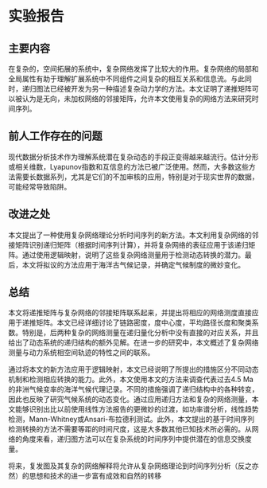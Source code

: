 # 实验报告

## 主要内容

在复杂的，空间拓展的系统中，复杂网络发挥了比较大的作用。复杂网络的局部和全局属性有助于理解扩展系统中不同组件之间复杂的相互关系和信息流。与此同时，递归图法已经被开发为另一种描述复杂动力学的方法。本文证明了递推矩阵可以被认为是无向，未加权网络的邻接矩阵，允许本文使用复杂的网络方法来研究时间序列。

## 前人工作存在的问题

现代数据分析技术作为理解系统潜在复杂动态的手段正变得越来越流行。估计分形或相关维数，Lyapunov指数和互信息的方法已被广泛使用。然而，大多数这些方法需要长数据系列，尤其是它们的不加审核的应用，特别是对于现实世界的数据，可能经常导致陷阱。

## 改进之处

本文提出了一种使用复杂网络理论分析时间序列的新方法。本文利用复杂网络的邻接矩阵识别递归矩阵（根据时间序列计算），并将复杂网络的表征应用于该递归矩阵。通过使用逻辑映射，说明了这些复杂网络测量用于检测动态转换的潜力。最后，本文将拟议的方法应用于海洋古气候记录，并确定气候制度的微妙变化。

## 总结

本文将递推矩阵与复杂网络的邻接矩阵联系起来，并提出将相应的网络测度直接应用于递推矩阵。本文已经详细讨论了链路密度，度中心度，平均路径长度和聚类系数。特别是，后两种复杂的网络测量在递归量化分析中没有直接的对应关系，并且给出了动态系统的递归结构的额外见解。在进一步的研究中，本文概述了复杂网络测量与动力系统相空间轨迹的特性之间的联系。

通过将本文的新方法应用于逻辑映射，本文已经说明了所提出的措施区分不同动态机制和检测相应转换的能力。此外，本文使用本文的方法来调查代表过去4.5 Ma的非洲气候变率的海洋气候代理记录。不同的措施强调了递归结构中的各种转变，因此也反映了研究气候系统的动态变化。通过应用递归方法和复杂的网络测量，本文能够识别出比以前使用线性方法报告的更微妙的过渡，如功率谱分析，线性趋势检测，Mann-Whitney或Ansari-布拉德利测试。此外，本文提出的基于时间序列检测转换的方法不需要等距的时间尺度，这是大多数其他已知技术所必需的。从网络的角度来看，递归图方法可以在复杂系统的时间序列中提供潜在的信息交换度量。

将来，复发图及其复杂的网络解释将允许从复杂网络理论到时间序列分析（反之亦然）的思想和技术的进一步富有成效和自然的转移